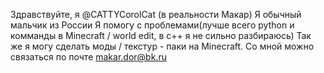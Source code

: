 Здравствуйте, я @CATTYCorolCat (в реальности Макар)
Я обычный мальчик из России
Я помогу с проблемами(лучше всего python и комманды в Minecraft / world edit, в c++ я не сильно разбираюсь)
Так же я могу сделать моды / текстур - паки на Minecraft.
Со мной можно связаться по почте makar.dor@bk.ru
